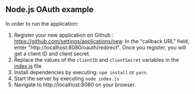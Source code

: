 ## Node.js OAuth example

In order to run the application:

1. Register your new application on Github : https://github.com/settings/applications/new. In the "callback URL" field, enter "http://localhost:8080/oauth/redirect". Once you register, you will get a client ID and client secret.
2. Replace the values of the `clientID` and `clientSecret` variables in the [index.js](/index.js) file 
3. Install dependencies by executing: `npm install` or `yarn`.
4. Start the server by executing `node index.js`
5. Navigate to http://localhost:8080 on your browser.
